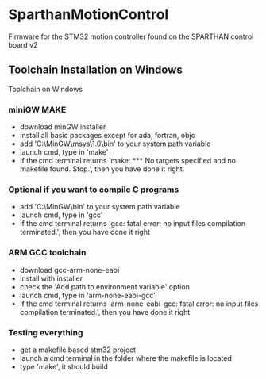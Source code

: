 # SparthanMotionControl
Firmware for the STM32 motion controller found on the SPARTHAN control board v2

## Toolchain Installation on Windows
Toolchain on Windows

### miniGW MAKE
- download minGW installer
- install all basic packages except for ada, fortran, objc
- add 'C:\MinGW\msys\1.0\bin' to your system path variable
- launch cmd, type in 'make'
- if the cmd terminal returns 'make: *** No targets specified and no makefile found.  Stop.', then you have done it right.

### Optional if you want to compile C programs
- add 'C:\MinGW\bin' to your system path variable
- launch cmd, type in 'gcc'
- if the cmd terminal returns 'gcc: fatal error: no input files compilation terminated.', then you have done it right

### ARM GCC toolchain
- download gcc-arm-none-eabi
- install with installer
- check the 'Add path to environment variable' option
- launch cmd, type in 'arm-none-eabi-gcc'
- if the cmd terminal returns 'arm-none-eabi-gcc: fatal error: no input files compilation terminated.', then you have done it right

### Testing everything
- get a makefile based stm32 project
- launch a cmd terminal in the folder where the makefile is located
- type 'make', it should build
